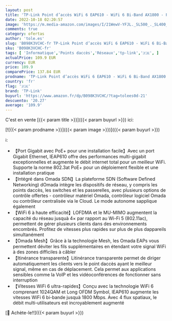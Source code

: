 ```yaml
---
layout: post
title: 'TP-Link Point d’accès WiFi 6 EAP610 - WiFi 6 Bi-Band AX1800 - Port Ethernet 1G PoE+ - Seamless Roaming - Omada Mesh - Gestion centralisée - Sécurité WPA3 - Intégré dans Omada SDN'
date: 2022-10-18 02:20:57
image: 'https://m.media-amazon.com/images/I/21WewV-YFJL._SL500_._SL400_.jpg'
comments: true
category: ofertas
author: 'tole.es'
slug: 'B098K3VCHC-fr TP-Link Point d’accès WiFi 6 EAP610 - WiFi 6 Bi-Band...'
sku: 'B098K3VCHC-fr'
tags: [ 'Informatique','Points daccès','Réseaux','tp-link','🇫🇷', ]
actualPrice: 109.9 EUR
currency: EUR
price: 109.9
comparePrice: 137.84 EUR
prodname: 'TP-Link Point d’accès WiFi 6 EAP610 - WiFi 6 Bi-Band AX1800 - Port Ethernet 1G PoE+ - Seamless Roaming - Omada Mesh - Gestion centralisée - Sécurité WPA3 - Intégré dans Omada SDN'
country: 'fr'
flag: '🇫🇷'
brand: 'TP-Link'
buyurl: 'https://www.amazon.fr/dp/B098K3VCHC/?tag=tolees0d-21'
descuento: '20.27'
average: '109.9'
---
```


C'est en vente [{{< param title >}}]({{< param buyurl >}}) ici:

[![{{< param prodname >}}]({{< param image >}})]({{< param buyurl >}})

ℹ️:

- 【Port Gigabit avec PoE+ pour une installation facile】Avec un port Gigabit Ethernet, lEAP610 offre des performances multi-gigabit exceptionnelles et augmente le débit internet total pour un meilleur WiFi. Supporte la norme 802.3at PoE+ pour un déploiement flexible et une installation pratique
- 【Intégré dans Omada SDN】La plateforme SDN (Software Defined Networking) dOmada intègre les dispositifs de réseau, y compris les points daccès, les switches et les passerelles, avec plusieurs options de contrôle offertes - contrôleur matériel Omada, contrôleur logiciel Omada ou contrôleur centralisée via le Cloud. Le mode autonome sapplique également
- 【WiFi 6 à haute efficacité】LOFDMA et le MU-MIMO augmentent la capacité du réseau jusquà 4× par rapport au Wi-Fi 5 (802.11ac), permettent de gérer plusieurs clients dans des environnements encombrés. Profitez de vitesses plus rapides sur plus de plus dappareils simultanément
- 【Omada Mesh】Grâce à la technologie Mesh, les Omada EAPs vous permettent déviter les fils supplémentaires en étendant votre signal WiFi à des zones difficiles à câbler
- 【Itinérance transparente】Litinérance transparente permet de diriger automatiquement les clients vers le point daccès ayant le meilleur signal, même en cas de déplacement. Cela permet aux applications sensibles comme la VoIP et les vidéoconférences de fonctionner sans interruption
- 【Vitesses WiFi 6 ultra-rapides】Conçu avec la technologie WiFi 6 comprenant 1024QAM et Long OFDM Symbol, lEAP610 augmente les vitesses WiFi 6 bi-bande jusquà 1800 Mbps. Avec 4 flux spatiaux, le débit multi-utilisateurs est incroyablement augmenté

[🛒 Achète-le!!]({{< param buyurl >}})
